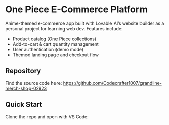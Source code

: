 # One Piece E-Commerce Platform

Anime-themed e-commerce app built with Lovable AI’s website builder as a personal project for learning web dev. Features include:

- Product catalog (One Piece collections)
- Add-to-cart & cart quantity management
- User authentication (demo mode)
- Themed landing page and checkout flow

## Repository

Find the source code here:
https://github.com/Codecrafter1007/grandline-merch-shop-02923

## Quick Start

Clone the repo and open with VS Code:
